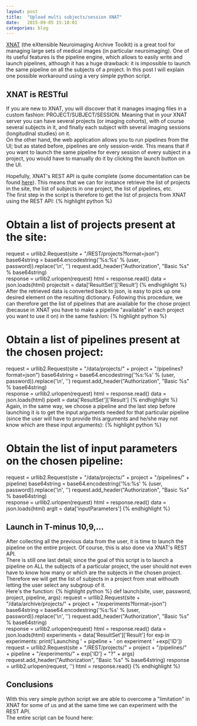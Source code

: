 ```yaml
---
layout: post
title:  "Upload multi subjects/session XNAT"
date:   2015-09-05 15:18:01 
categories: blog
---
```


[XNAT][xnat-site] (the eXtensible Neuroimaging Archive Toolkit) is a great tool for managing large sets of medical images (in particular neuroimaging). One of its useful features is the pipeline engine, which allows to easily write and launch pipelines, although it has a huge drawback: it is impossible to launch the same pipeline on all the subjects of a project. In this post I will explain one possible workaround using a very simple python script.

## XNAT is RESTful
If you are new to XNAT, you will discover that it manages imaging files in a custom fashion: PROJECT/SUBJECT/SESSION. Meaning that in your XNAT server you can have several projects (or imaging cohorts), with of course several subjects in it, and finally each subject with several imaging sessions (longitudinal studies) on it.
<br>On the other hand, the web application allows you to run pipelines from the UI; but as stated before, pipelines are only session-wide. This means that if you want to launch the same pipeline for every session of every subject in a project, you would have to manually do it by clicking the launch button on the UI.

Hopefully, XNAT's REST API is quite complete (some documentation can be found [here][xnat-rest]). This means that we can for instance retrieve the list of projects in the site, the list of subjects in one project, the list of pipelines, etc. 
<br> The first step in the script is therefore to get the list of projects from XNAT using the REST API:
{% highlight python %}
# Obtain a list of projects present at the site:
request = urllib2.Request(site + "/REST/projects?format=json")
base64string = base64.encodestring('%s:%s' % (user, password)).replace('\n', '')
request.add_header("Authorization", "Basic %s" % base64string)   
response = urllib2.urlopen(request)
html = response.read()
data = json.loads(html)
projectsIt = data['ResultSet']['Result']
{% endhighlight %}
After the retrieved data is converted back to json, is easy to pick up one desired element on the resulting dictionary. Following this procedure, we can therefore get the list of pipelines that are available for the chose project (because in XNAT you have to make a pipeline "available" in each project you want to use it on) in the same fashion:
{% highlight python %}
# Obtain a list of pipelines present at the chosen project:
request = urllib2.Request(site + "/data/projects/" + project + "/pipelines?format=json")
base64string = base64.encodestring('%s:%s' % (user, password)).replace('\n', '')
request.add_header("Authorization", "Basic %s" % base64string)   
response = urllib2.urlopen(request)
html = response.read()
data = json.loads(html)
pipeIt = data['ResultSet']['Result']
{% endhighlight %}
Again, in the same way, we choose a pipeline and the last step before launching it is to get the input arguments needed for that particular pipeline (since the user will have to provide this arguments and he/she may not know which are these input arguments):
{% highlight python %}
# Obtain the list of input parameters on the chosen pipeline:
request = urllib2.Request(site + "/data/projects/" + project + "/pipelines/" + pipeline)
base64string = base64.encodestring('%s:%s' % (user, password)).replace('\n', '')
request.add_header("Authorization", "Basic %s" % base64string)   
response = urllib2.urlopen(request)
html = response.read()
data = json.loads(html)
argIt = data['inputParameters']
{% endhighlight %}
## Launch in T-minus 10,9,...
After collecting all the previous data from the user, it is time to launch the pipeline on the entire project. Of course, this is also done via XNAT's REST API. 
<br> There is still one last detail; since the goal of this script is to launch a pipeline on ALL the subjects of a particular project, the user should not even have to know how many or which are the subjects in the chosen project. Therefore we will get the list of subjects in a project from xnat withouth letting the user select any subgroup of it.
<br> Here's the function:
{% highlight python %}
def launch(site, user, password, project, pipeline, args):
    request = urllib2.Request(site + "/data/archive/projects/" + project + "/experiments?format=json")
    base64string = base64.encodestring('%s:%s' % (user, password)).replace('\n', '')
    request.add_header("Authorization", "Basic %s" % base64string)   
    response = urllib2.urlopen(request)
    html = response.read()
    data = json.loads(html)
    experiments = data['ResultSet']['Result']
    for exp in experiments:
        print('Launching ' + pipeline + ' on experiment ' +exp['ID'])
        request = urllib2.Request(site + "/REST/projects/" + project + "/pipelines/" + pipeline + "/experiments/" + exp['ID'] + "?" + args)
        request.add_header("Authorization", "Basic %s" % base64string) 
        response = urllib2.urlopen(request, '')
        html = response.read()
{% endhighlight %}
## Conclusions
With this very simple python script we are able to overcome a "limitation" in XNAT for some of us and at the same time we can experiment with the REST API.
<br> The entire script can be found here: 

[jekyll-gh]: https://github.com/mojombo/jekyll
[jekyll]:    http://jekyllrb.com
[xnat-site]: http://www.xnat.org/
[xnat-rest]: https://wiki.xnat.org/display/XNAT16/Using+the+XNAT+REST+API
